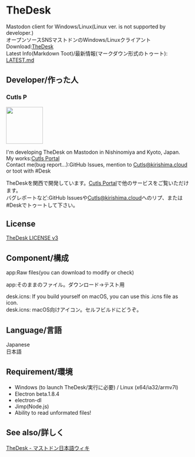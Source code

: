 # TheDesk
Mastodon client for Windows/Linux(Linux ver. is not supported by developer.)  
オープンソースSNSマストドンのWindows/Linuxクライアント  
Download:[TheDesk](https://thedesk.top)  
Latest Info(Markdown Toot)/最新情報(マークダウン形式のトゥート): [LATEST.md](https://github.com/cutls/TheDesk/blob/master/LATEST.md)

## Developer/作った人

### Cutls P
<img src="https://thedesk.top/img/desk.png" width="100px">

I'm developing TheDesk on Mastodon in Nishinomiya and Kyoto, Japan.  
My works:[Cutls Portal](https://the.cutls.com)  
Contact me(bug report...):GitHub Issues, mention to [Cutls@kirishima.cloud](https://kirishima.cloud/@Cutls) or toot with #Desk  

TheDeskを関西で開発しています。[Cutls Portal](https://the.cutls.com)で他のサービスをご覧いただけます。  
バグレポートなど:GitHub Issuesや[Cutls@kirishima.cloud](https://kirishima.cloud/@Cutls)へのリプ、または#Deskでトゥートして下さい。  

## License

[TheDesk LICENSE v3](https://github.com/cutls/TheDesk/blob/master/LICENSE.md)

## Component/構成

app:Raw files(you can download to modify or check)  

app:そのままのファイル。ダウンロード→テスト用  

desk.icns: If you build yourself on macOS, you can use this .icns file as icon.  
desk.icns: macOS向けアイコン。セルフビルドにどうぞ。  

## Language/言語

Japanese  
日本語

## Requirement/環境

- Windows (to launch TheDesk/実行に必要) / Linux (x64/ia32/armv7l)
- Electron beta.1.8.4
- electron-dl
- Jimp(Node.js)
- Ability to read unformated files!

## See also/詳しく

[TheDesk - マストドン日本語ウィキ](https://ja.mstdn.wiki/TheDesk)